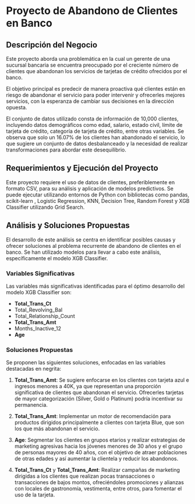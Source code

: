 # Proyecto de Abandono de Clientes en Banco

## Descripción del Negocio

Este proyecto aborda una problemática en la cual un gerente de una sucursal bancaria se encuentra preocupado por el creciente número de clientes que abandonan los servicios de tarjetas de crédito ofrecidos por el banco.

El objetivo principal es predecir de manera proactiva qué clientes están en riesgo de abandonar el servicio para poder intervenir y ofrecerles mejores servicios, con la esperanza de cambiar sus decisiones en la dirección opuesta.

El conjunto de datos utilizado consta de información de 10,000 clientes, incluyendo datos demográficos como edad, salario, estado civil, límite de tarjeta de crédito, categoría de tarjeta de crédito, entre otras variables. Se observa que solo un 16.07% de los clientes han abandonado el servicio, lo que sugiere un conjunto de datos desbalanceado y la necesidad de realizar transformaciones para abordar este desequilibrio.

## Requerimientos y Ejecución del Proyecto

Este proyecto requiere el uso de datos de clientes, preferiblemente en formato CSV, para su análisis y aplicación de modelos predictivos. Se puede ejecutar utilizando entornos de Python con bibliotecas como pandas, scikit-learn , Logistic Regression, KNN, Decision Tree, Random Forest y XGB Classifier utilizando Grid Search.

## Análisis y Soluciones Propuestas

El desarrollo de este análisis se centra en identificar posibles causas y ofrecer soluciones al problema recurrente de abandono de clientes en el banco. Se han utilizado modelos para llevar a cabo este análisis, específicamente el modelo XGB Classifier.

### Variables Significativas

Las variables más significativas identificadas para el óptimo desarrollo del modelo XGB Classifier son:

- **Total_Trans_Ct**
- Total_Revolving_Bal
- Total_Relationship_Count
- **Total_Trans_Amt**
- Months_Inactive_12
- **Age**

### Soluciones Propuestas

Se proponen las siguientes soluciones, enfocadas en las variables destacadas en negrita:

1. **Total_Trans_Amt**: Se sugiere enfocarse en los clientes con tarjeta azul e ingresos menores a 40K, ya que representan una proporción significativa de clientes que abandonan el servicio. Ofrecerles tarjetas de mayor categorización (Silver, Gold o Platinum) podría incentivar su permanencia.

2. **Total_Trans_Amt**: Implementar un motor de recomendación para productos dirigidos principalmente a clientes con tarjeta Blue, que son los que más abandonan el servicio.

3. **Age**: Segmentar los clientes en grupos etarios y realizar estrategias de marketing agresivas hacia los jóvenes menores de 30 años y el grupo de personas mayores de 40 años, con el objetivo de atraer poblaciones de otras edades y así aumentar la clientela y reducir los abandonos.

4. **Total_Trans_Ct** y **Total_Trans_Amt**: Realizar campañas de marketing dirigidas a los clientes que realizan pocas transacciones o transacciones de bajos montos, ofreciéndoles promociones y alianzas con locales de gastronomía, vestimenta, entre otros, para fomentar el uso de la tarjeta.


